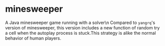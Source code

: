 # minesweeper
A Java minesweeper game running with a solver\n
Compared to `yangrq`'s version of minesweeper, this version includes a new function of random try a cell when the autoplay process is stuck.This strategy is alike the normal behavior of human players.
